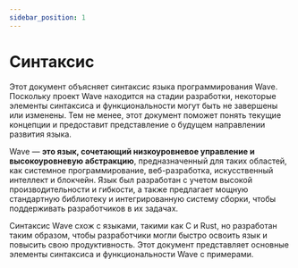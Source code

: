 ```yaml
---
sidebar_position: 1
---
```


# Синтаксис

Этот документ объясняет синтаксис языка программирования Wave.
Поскольку проект Wave находится на стадии разработки, некоторые элементы синтаксиса и функциональности могут быть не завершены или изменены.
Тем не менее, этот документ поможет понять текущие концепции и предоставит представление о будущем направлении развития языка.

Wave — **это язык, сочетающий низкоуровневое управление и высокоуровневую абстракцию**, предназначенный для таких областей, как системное программирование, веб-разработка, искусственный интеллект и блокчейн.
Язык был разработан с учетом высокой производительности и гибкости, а также предлагает мощную стандартную библиотеку и интегрированную систему сборки, чтобы поддерживать разработчиков в их задачах.

Синтаксис Wave схож с языками, такими как C и Rust, но разработан таким образом, чтобы разработчики могли быстро освоить язык и повысить свою продуктивность.
Этот документ представляет основные элементы синтаксиса и функциональности Wave с примерами.